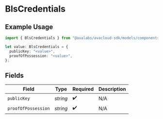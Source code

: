 # BlsCredentials

## Example Usage

```typescript
import { BlsCredentials } from "@avalabs/avacloud-sdk/models/components";

let value: BlsCredentials = {
  publicKey: "<value>",
  proofOfPossession: "<value>",
};
```

## Fields

| Field               | Type                | Required            | Description         |
| ------------------- | ------------------- | ------------------- | ------------------- |
| `publicKey`         | *string*            | :heavy_check_mark:  | N/A                 |
| `proofOfPossession` | *string*            | :heavy_check_mark:  | N/A                 |